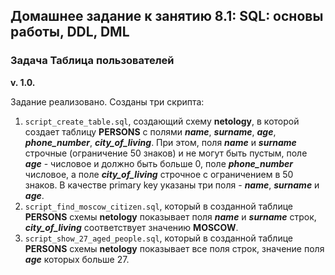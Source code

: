 ## Домашнее задание к занятию 8.1: SQL: основы работы, DDL, DML
### Задача Таблица пользователей

**v. 1.0.**

Задание реализовано. Созданы три скрипта:

1. `script_create_table.sql`, создающий схему **netology**, в которой создает таблицу **PERSONS** с
полями **_name_**, **_surname_**, **_age_**, **_phone_number_**, **_city_of_living_**. При этом, поля 
**_name_** и **_surname_** строчные (ограничение 50 знаков) и не могут быть пустым, поле **_age_** - 
числовое и должно быть больше 0, поле **_phone_number_** числовое, а поле **_city_of_living_** строчное
с ограничением в 50 знаков. В качестве primary key указаны три поля - **_name_**, **_surname_** и **_age_**.
2. `script_find_moscow_citizen.sql`, который в созданной таблице **PERSONS** схемы **netology** показывает поля
**_name_** и **_surname_** строк, **_city_of_living_** соответствует значению **MOSCOW**.
3. `script_show_27_aged_people.sql`, который в созданной таблице **PERSONS** схемы **netology** показывает
все поля строк, значение поля **_age_** которых больше 27.